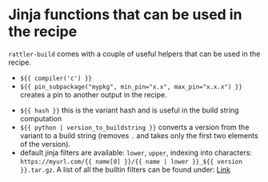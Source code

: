 # Jinja functions that can be used in the recipe

`rattler-build` comes with a couple of useful helpers that can be used in the recipe.

- `${{ compiler('c') }}` 
- `${{ pin_subpackage("mypkg", min_pin="x.x", max_pin="x.x.x") }}` creates a pin to another output in the recipe. 

<!-- `pin_compatible` (not implemented yet). -->

- `${{ hash }}` this is the variant hash and is useful in the build string computation
- `${{ python | version_to_buildstring }}` converts a version from the variant to a build string (removes `.` and takes only the first two elements of the version).
- default jinja filters are available: `lower`, `upper`, indexing into characters: `https://myurl.com/{{ name[0] }}/{{ name | lower }}_${{ version }}.tar.gz`.
  A list of all the builtin filters can be found under: [Link](https://docs.rs/minijinja/latest/minijinja/filters/index.html#functions)